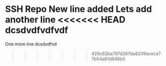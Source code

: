  SSH Repo 
New line added 
Lets add another line
<<<<<<< HEAD
 dcsdvdfvdfvdf 
=======
One more line
dcsdvdfvd
>>>>>>> 426c62ba797d267da8209aceca77b54a81d946b0

